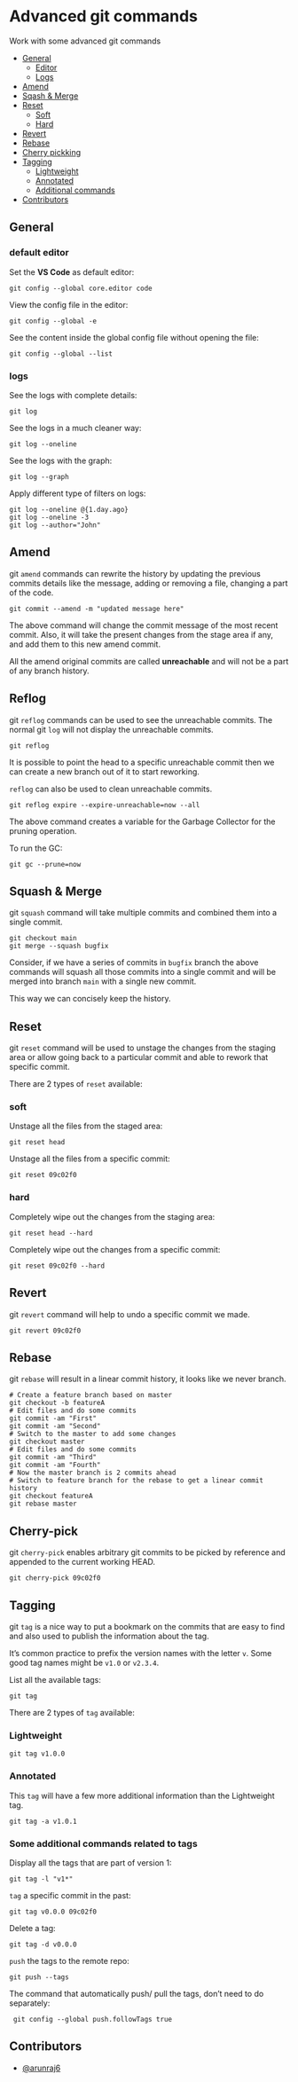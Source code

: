 # Advanced git commands

Work with some advanced git commands

- [General](#config)
    - [Editor](#config-editor)
    - [Logs](#config-log)
- [Amend](#amend)
- [Sqash & Merge](#sqash-merge)
- [Reset](#reset)
    - [Soft](#reset-soft)
    - [Hard](#reset-hard)
- [Revert](#revert)
- [Rebase](#rebase)
- [Cherry pickking](#cherry-pick)
- [Tagging](#tag)
    - [Lightweight](#tag-lightweight)
    - [Annotated](#tag-annotated)
    - [Additional commands](#tag-more)
- [Contributors](#contributors)

## General <span id="config"></span>

### default editor <span id="config-editor"></span>

Set the <b>VS Code</b> as default editor:

    git config --global core.editor code

View the config file in the editor:

    git config --global -e

See the content inside the global config file without opening the file:

    git config --global --list

### logs <span id="config-log"></span>

See the logs with complete details:

    git log

See the logs in a much cleaner way:

    git log --oneline

See the logs with the graph:

    git log --graph

Apply different type of filters on logs:

    git log --oneline @{1.day.ago}
    git log --oneline -3
    git log --author="John"

## Amend <span id="amend"></span>

git `amend` commands can rewrite the history by updating the previous commits details like the message, adding or removing a file, changing a part of the code.

    git commit --amend -m "updated message here"

The above command will change the commit message of the most recent commit. Also, it will take the present changes from the stage area if any, and add them to this new amend commit.

All the amend original commits are called <b>unreachable</b> and will not be a part of any branch history.

## Reflog

git `reflog` commands can be used to see the unreachable commits.
The normal git `log` will not display the unreachable commits.

    git reflog

It is possible to point the head to a specific unreachable commit then we can create a new branch out of it to start reworking.

`reflog` can also be used to clean unreachable commits.

    git reflog expire --expire-unreachable=now --all

The above command creates a variable for the Garbage Collector for the pruning operation.

To run the GC:

    git gc --prune=now

## Squash & Merge <span id="sqash-merge"></span>

git `squash` command will take multiple commits and combined them into a single commit.

    git checkout main
    git merge --squash bugfix

Consider, if we have a series of commits in `bugfix` branch
the above commands will squash all those commits into a single commit and will be merged into branch `main` with a single new commit.

This way we can concisely keep the history.

## Reset <span id="reset"></span>

git `reset` command will be used to unstage the changes from the staging area
or allow going back to a particular commit and able to rework that specific commit.

There are 2 types of `reset` available:

### soft <span id="reset-soft"></span>

Unstage all the files from the staged area:

    git reset head

Unstage all the files from a specific commit:

    git reset 09c02f0

### hard<span id="reset-hard"></span>

Completely wipe out the changes from the staging area:

    git reset head --hard

Completely wipe out the changes from a specific commit:

    git reset 09c02f0 --hard

## Revert <span id="revert"></span>

git `revert` command will help to undo a specific commit we made.

    git revert 09c02f0

## Rebase <span id="rebase"></span>

git `rebase` will result in a linear commit history, it looks like we never branch.

    # Create a feature branch based on master 
    git checkout -b featureA 
    # Edit files and do some commits
    git commit -am "First" 
    git commit -am "Second" 
    # Switch to the master to add some changes
    git checkout master
    # Edit files and do some commits
    git commit -am "Third" 
    git commit -am "Fourth" 
    # Now the master branch is 2 commits ahead 
    # Switch to feature branch for the rebase to get a linear commit history
    git checkout featureA
    git rebase master

## Cherry-pick <span id="cherry-pick"></span>

git `cherry-pick` enables arbitrary git commits to be picked by reference and appended to the current working HEAD.

    git cherry-pick 09c02f0

## Tagging <span id="tag"></span>

git `tag` is a nice way to put a bookmark on the commits that are easy to find and also used to publish the information about the tag.

It’s common practice to prefix the version names with the letter `v`. Some good tag names might be `v1.0` or `v2.3.4`.

List all the available tags:

    git tag

There are 2 types of `tag` available:

### Lightweight <span id="tag-lightweight"></span>

    git tag v1.0.0

### Annotated <span id="tag-annotated"></span>

This `tag` will have a few more additional information than the Lightweight tag.

    git tag -a v1.0.1

### Some additional commands related to tags <span id="tag-more"></span>

Display all the tags that are part of version 1:

    git tag -l "v1*"

`tag` a specific commit in the past:

    git tag v0.0.0 09c02f0

Delete a tag:

    git tag -d v0.0.0

`push` the tags to the remote repo:

    git push --tags

The command that automatically push/ pull the tags, don’t need to do separately:

     git config --global push.followTags true

## Contributors <span id="contributors"></span>

- [@arunraj6](https://github.com/arunraj6)
